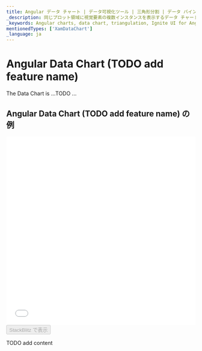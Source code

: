 ```yaml
---
title: Angular データ チャート | データ可視化ツール | 三角形分割 | データ バインディング | インフラジスティックス
_description: 同じプロット領域に視覚要素の複数インスタンスを表示するデータ チャートを作成し、複合チャートビューを作成します。
_keywords: Angular charts, data chart, triangulation, Ignite UI for Angular, data binding Infragistics, Angular チャート, データ チャート, 三角形分割, データ バインディング インフラジスティックス
mentionedTypes: ['XamDataChart']
_language: ja
---
```


# Angular Data Chart (TODO add feature name)

The Data Chart is ...TODO ...

## Angular Data Chart (TODO add feature name) の例

<div class="sample-container loading" style="height: 500px">
    <iframe id="data-chart-binding-data-triangulation-iframe" src='{environment:dvDemosBaseUrl}/charts/data-chart-binding-data-triangulation' width="100%" height="100%" seamless frameBorder="0" onload="onXPlatSampleIframeContentLoaded(this);" alt="Angular Data Chart (TODO add feature name) の例"></iframe>
</div>
<div>
    <button data-localize="stackblitz" disabled class="stackblitz-btn" data-iframe-id="data-chart-binding-data-triangulation-iframe" data-demos-base-url="{environment:dvDemosBaseUrl}">StackBlitz で表示
    </button>


</div>

<div class="divider--half"></div>

TODO add content

